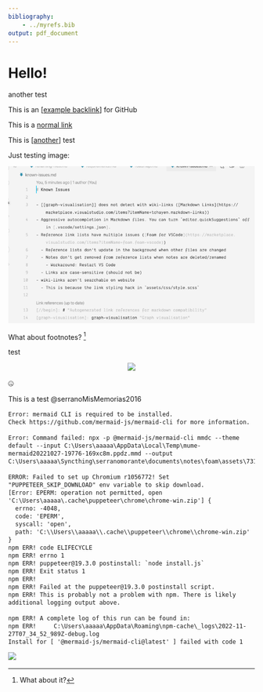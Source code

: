 ```yaml
---
bibliography:
    - ../myrefs.bib
output: pdf_document
---  
```

  
  
#  Hello!
  
  
another test
  
This is an [[example backlink]] for GitHub
  
This is a [normal link](example%20backlink.md )
  
This is [[another]] test
  
Just testing image:
  
![testing](attachments/2022-11-26-20-21-27.png )
  
What about footnotes? [^1]
  
test
  
<p align="center"><img src="https://latex.codecogs.com/gif.latex?&#x5C;int_{&#x5C;Box}^{&#x5C;Box}%20&#x5C;int_{&#x5C;Box}^{&#x5C;Box}%20f(x,%20y)%20dx%20dy"/></p>  
  
  
🤐
  
This is a test @serranoMisMemorias2016
  

```
Error: mermaid CLI is required to be installed.
Check https://github.com/mermaid-js/mermaid-cli for more information.

Error: Command failed: npx -p @mermaid-js/mermaid-cli mmdc --theme default --input C:\Users\aaaaa\AppData\Local\Temp\mume-mermaid20221027-19776-169xc8m.ppdz.mmd --output C:\Users\aaaaa\Syncthing\serranomorante\documents\notes\foam\assets\731a76875af13049c7720d39386004df0.png

ERROR: Failed to set up Chromium r1056772! Set "PUPPETEER_SKIP_DOWNLOAD" env variable to skip download.
[Error: EPERM: operation not permitted, open 'C:\Users\aaaaa\.cache\puppeteer\chrome\chrome-win.zip'] {
  errno: -4048,
  code: 'EPERM',
  syscall: 'open',
  path: 'C:\\Users\\aaaaa\\.cache\\puppeteer\\chrome\\chrome-win.zip'
}
npm ERR! code ELIFECYCLE
npm ERR! errno 1
npm ERR! puppeteer@19.3.0 postinstall: `node install.js`
npm ERR! Exit status 1
npm ERR! 
npm ERR! Failed at the puppeteer@19.3.0 postinstall script.
npm ERR! This is probably not a problem with npm. There is likely additional logging output above.

npm ERR! A complete log of this run can be found in:
npm ERR!     C:\Users\aaaaa\AppData\Roaming\npm-cache\_logs\2022-11-27T07_34_52_989Z-debug.log
Install for [ '@mermaid-js/mermaid-cli@latest' ] failed with code 1

```  

  

![](../assets/731a76875af13049c7720d39386004df1.png?0.5757993851282717)  
  
[^1]: What about it?
  
[//begin]: # "Autogenerated link references for markdown compatibility"
[example backlink]: <example backlink> "example backlink"
[another]: another "another"
[//end]: # "Autogenerated link references"
  